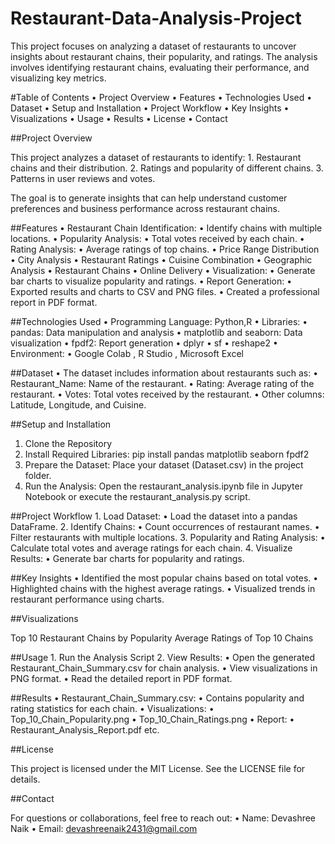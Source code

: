 # Restaurant-Data-Analysis-Project
This project focuses on analyzing a dataset of restaurants to uncover insights about restaurant chains, their popularity, and ratings. The analysis involves identifying restaurant chains, evaluating their performance, and visualizing key metrics.

#Table of Contents
	•	Project Overview
	•	Features
	•	Technologies Used
	•	Dataset
	•	Setup and Installation
	•	Project Workflow
	•	Key Insights
	•	Visualizations
	•	Usage
	•	Results
	•	License
	•	Contact

 ##Project Overview

This project analyzes a dataset of restaurants to identify:
	1.	Restaurant chains and their distribution.
	2.	Ratings and popularity of different chains.
	3.	Patterns in user reviews and votes.

The goal is to generate insights that can help understand customer preferences and business performance across restaurant chains.

##Features
	•	Restaurant Chain Identification:
	•	Identify chains with multiple locations.
	•	Popularity Analysis:
	•	Total votes received by each chain.
	•	Rating Analysis:
	•	Average ratings of top chains.
  • Price Range Distribution
  • City Analysis
  • Restaurant Ratings
  • Cuisine Combination
  • Geographic Analysis
  • Restaurant Chains
  • Online Delivery
	•	Visualization:
	•	Generate bar charts to visualize popularity and ratings.
	•	Report Generation:
	•	Exported results and charts to CSV and PNG files.
	•	Created a professional report in PDF format.

 ##Technologies Used
	•	Programming Language: Python,R
	•	Libraries:
	•	pandas: Data manipulation and analysis
	•	matplotlib and seaborn: Data visualization
	•	fpdf2: Report generation
  • dplyr
  • sf
  • reshape2
	•	Environment:
	•	Google Colab , R Studio , Microsoft Excel

 ##Dataset
	•	The dataset includes information about restaurants such as:
	•	Restaurant_Name: Name of the restaurant.
	•	Rating: Average rating of the restaurant.
	•	Votes: Total votes received by the restaurant.
	•	Other columns: Latitude, Longitude, and Cuisine.

 ##Setup and Installation
 1.	Clone the Repository
 2.	Install Required Libraries: pip install pandas matplotlib seaborn fpdf2
 3.	Prepare the Dataset:
Place your dataset (Dataset.csv) in the project folder.
4.	Run the Analysis:
Open the restaurant_analysis.ipynb file in Jupyter Notebook or execute the restaurant_analysis.py script.

##Project Workflow
	1.	Load Dataset:
	•	Load the dataset into a pandas DataFrame.
	2.	Identify Chains:
	•	Count occurrences of restaurant names.
	•	Filter restaurants with multiple locations.
	3.	Popularity and Rating Analysis:
	•	Calculate total votes and average ratings for each chain.
	4.	Visualize Results:
	•	Generate bar charts for popularity and ratings.

 ##Key Insights
	•	Identified the most popular chains based on total votes.
	•	Highlighted chains with the highest average ratings.
	•	Visualized trends in restaurant performance using charts.

 ##Visualizations

Top 10 Restaurant Chains by Popularity
Average Ratings of Top 10 Chains

##Usage
	1.	Run the Analysis Script
  2.	View Results:
	•	Open the generated Restaurant_Chain_Summary.csv for chain analysis.
	•	View visualizations in PNG format.
	•	Read the detailed report in PDF format.

 ##Results
	•	Restaurant_Chain_Summary.csv:
	•	Contains popularity and rating statistics for each chain.
	•	Visualizations:
	•	Top_10_Chain_Popularity.png
	•	Top_10_Chain_Ratings.png
	•	Report:
	•	Restaurant_Analysis_Report.pdf etc.

 ##License

This project is licensed under the MIT License. See the LICENSE file for details.

##Contact

For questions or collaborations, feel free to reach out:
	•	Name: Devashree Naik
	•	Email: devashreenaik2431@gmail.com



 
